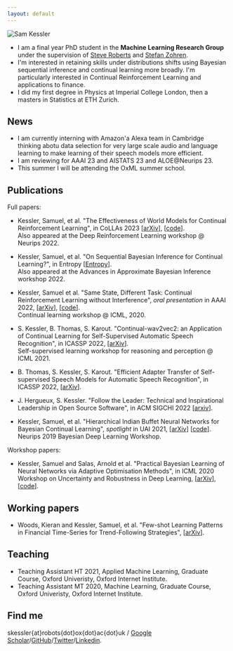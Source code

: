 ```yaml
---
layout: default
---
```


![Sam Kessler](https://raw.github.com/skezle/skezle.github.io/master/_assets/me.png "me")


* I am a final year PhD student in the **Machine Learning Research Group** under
 the supervision of [Steve Roberts](https://www.robots.ox.ac.uk/~sjrob/) and 
 [Stefan Zohren](http://www.oxford-man.ox.ac.uk/node/2430). 
* I'm interested in retaining skills under distributions shifts using Bayesian sequential inference and continual learning more broadly. I'm particularly interested in Continual Reinforcement Learning and
applications to finance.
* I did my first degree in Physics at Imperial College London, then a masters in 
Statistics at ETH Zurich.

## News

* I am currently interning with Amazon'a Alexa team in Cambridge thinking abotu data selection for very large scale audio and language learning to make learning of their speech models more efficient.
* I am reviewing for AAAI 23 and AISTATS 23 and ALOE@Neurips 23.
* This summer I will be attending the OxML summer school.

## Publications
Full papers:
* Kessler, Samuel, et al. "The Effectiveness of World Models for Continual Reinforcement Learning", in CoLLAs 2023 \[[arXiv](https://arxiv.org/abs/2211.15944)\], \[[code](https://github.com/skezle/continual-dreamer)\].  
    Also appeared at the Deep Reinforcement Learning workshop @ Neurips 2022.

* Kessler, Samuel, et al. "On Sequential Bayesian Inference for Continual Learning?", in Entropy \[[Entropy](https://www.mdpi.com/1099-4300/25/6/884)\].  
    Also appeared at the Advances in Approximate Bayesian Inference workshop 2022.

* Kessler, Samuel et al. "Same State, Different Task: Continual Reinforcement Learning without Interference", *oral presentation* in AAAI 2022, \[[arXiv](https://arxiv.org/abs/2106.02940)\], \[[code](https://github.com/skezle/owl)\].  
    Continual learning workshop @ ICML, 2020.

* S. Kessler, B. Thomas, S. Karout. "Continual-wav2vec2: an Application of Continual Learning for Self-Supervised Automatic Speech Recognition", in ICASSP 2022, \[[arXiv](https://arxiv.org/abs/2107.13530)\].  
Self-supervised learning workshop for reasoning and perception @ ICML 2021.

* B. Thomas, S. Kessler, S. Karout. "Efficient Adapter Transfer of Self-supervised Speech Models for Automatic Speech Recognition", in ICASSP 2022, \[[arXiv](http://arxiv.org/abs/2202.03218)\].

* J. Hergueux, S. Kessler. "Follow the Leader: Technical and Inspirational Leadership in Open Source Software", in ACM SIGCHI 2022 \[[arxiv](https://arxiv.org/abs/2203.10871)\].
  
* Kessler, Samuel, et al. "Hierarchical Indian Buffet Neural Networks for Bayesian Continual Learning", *spotlight* in UAI 2021, \[[arXiv](https://arxiv.org/abs/1912.02290)\] \[[code](https://github.com/skezle/IBP_BNN)\].  
Neurips 2019 Bayesian Deep Learning Workshop.

Workshop papers:
* Kessler, Samuel and Salas, Arnold et al. "Practical Bayesian Learning of Neural Networks via Adaptive Optimisation Methods", in ICML 2020 Workshop on Uncertainty and Robustness in Deep Learning, \[[arXiv](https://arxiv.org/abs/1811.03679)\], \[[code](https://github.com/skezle/BADAM)\].

## Working papers
* Woods, Kieran and Kessler, Samuel, et al. "Few-shot Learning Patterns in Financial Time-Series for Trend-Following Strategies", \[[arXiv](http://arxiv.org/abs/2310.10500)\].

## Teaching
*  Teaching Assistant HT 2021, Applied Machine Learning, Graduate Course, Oxford Univeristy, Oxford Internet Institute.
*  Teaching Assistant MT 2020, Machine Learning, Graduate Course, Oxford Univeristy, Oxford Internet Institute. 

## Find me
skessler{at}robots{dot}ox{dot}ac{dot}uk / [Google Scholar](https://scholar.google.co.uk/citations?hl=en&user=JmjQPXoAAAAJ)/[GitHub](http://github.com/skezle)/[Twitter](http://twitter.com/SamKezz)/[Linkedin](https://uk.linkedin.com/pub/samuel-kessler/39/aa2/79).